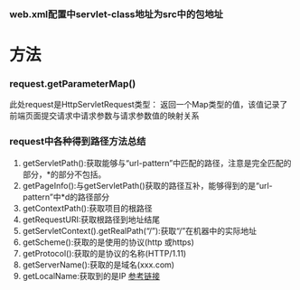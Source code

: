 ### web.xml配置中servlet-class地址为src中的包地址
# 方法
### request.getParameterMap()
此处request是HttpServletRequest类型：
返回一个Map类型的值，该值记录了前端页面提交请求中请求参数与请求参数值的映射关系
### request中各种得到路径方法总结
1. getServletPath():获取能够与“url-pattern”中匹配的路径，注意是完全匹配的部分，*的部分不包括。 
2. getPageInfo():与getServletPath()获取的路径互补，能够得到的是“url-pattern”中*d的路径部分 
3. getContextPath():获取项目的根路径 
4. getRequestURI:获取根路径到地址结尾 
5. getServletContext().getRealPath(“/”):获取“/”在机器中的实际地址 
6. getScheme():获取的是使用的协议(http 或https) 
7. getProtocol():获取的是协议的名称(HTTP/1.11) 
8. getServerName():获取的是域名(xxx.com) 
9. getLocalName:获取到的是IP
[参考链接](https://blog.csdn.net/qq_27770257/article/details/79438987 )